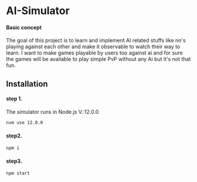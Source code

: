 # AI-Simulator

#### Basic concept  

The goal of this project is to learn and implement AI related stuffs like 
nn's playing against each other and make it observable to watch their way to learn.
I want to make games playable by users too against ai and for sure the games will be available
 to play simple PvP without any Ai but it's not that fun.

## Installation
#### step 1.

The simulator runs in Node.js V.:12.0.0  
```nps
nvm use 12.0.0
```
#### step2.
```npm
npm i
```

#### step3.
```npm
npm start
```
